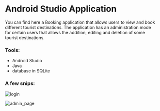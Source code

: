 # Android Studio Application

You can find here a Booking application that allows users to view and book different tourist destinations. The application has an administration mode for certain users that allows the addition, editing and deletion of some tourist destinations.  

### Tools:
- Android Studio
- Java
- database in SQLite
### A few snips:
![login](https://github.com/mara1103/BookingApp/assets/53566633/235ebe81-2949-4c68-a140-27f2a4c47d4f)

![admin_page](https://github.com/mara1103/BookingApp/assets/53566633/6688bcef-9a50-4bdc-9774-bd75eaceb45d)

